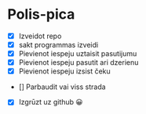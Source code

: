 # Polis-pica
- [x] Izveidot repo
- [x] sakt programmas izveidi
- [x] Pievienot iespeju uztaisit pasutijumu
- [x] Pievienot iespeju pasutit ari dzerienu
- [x] Pievienot iespeju izsist čeku
- [] Parbaudit vai viss strada
- [x] Izgrūzt uz github :grinning:

